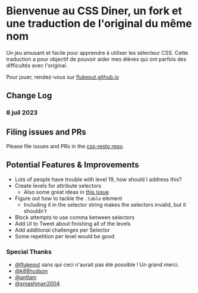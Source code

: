 # Bienvenue au CSS Diner, un fork et une traduction de l'original du même nom

Un jeu amusant et facile pour apprendre à utiliser les sélecteur CSS. Cette traduction a pour objectif de pouvoir aider mes élèves qui ont parfois des difficultés avec l'original.

Pour jouer, rendez-vous sur [flukeout.github.io](http://flukeout.github.io/)

## Change Log

### **8 juil 2023**

## Filing issues and PRs

Please file issues and PRs in the [css-resto repo](https://github.com/flukeout/css-diner/).

## **Potential Features & Improvements**

- Lots of people have trouble with level 19, how should I address this?
- Create levels for attribute selectors
  - Also some great ideas in [this issue](https://github.com/flukeout/css-diner/issues/91)
- Figure out how to tackle the `.table` element
  - Including it in the selector string makes the selectors invalid, but it shouldn't
- Block attempts to use comma between selectors
- Add UI to Tweet about finishing all of the levels
- Add additional challenges per Selector
- Some repetition per level would be good

### Special Thanks

- [@flukeout](http://www.twitter.com/flukeout) sans qui ceci n'aurait pas été possible ! Un grand merci.
- [@k88hudson](https://twitter.com/k88hudson)
- [@antlam](http://www.twitter.com/antlam)
- [@smashman2004](https://twitter.com/smashman2004)
